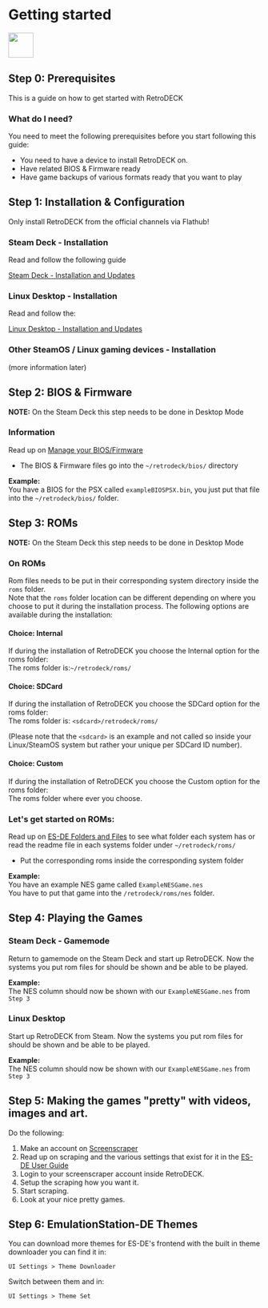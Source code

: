 # Getting started

<img src="../../../wiki_icons/pixelitos/retrodeck.png" width="50">

## Step 0: Prerequisites

This is a guide on how to get started with RetroDECK

### What do I need?
You need to meet the following prerequisites before you start following this guide:

* You need to have a device to install RetroDECK on.
* Have related BIOS & Firmware ready
* Have game backups of various formats ready that you want to play

## Step 1: Installation & Configuration
Only install RetroDECK from the official channels via Flathub!

### Steam Deck - Installation<br>
Read and follow the following guide

[Steam Deck - Installation and Updates](../wiki_devices/steamdeck/steamdeck-start.md)

### Linux Desktop - Installation<br>
Read and follow the:

[Linux Desktop - Installation and Updates](../wiki_devices/linux_desktop/linux-install.md)


### Other SteamOS / Linux gaming devices - Installation<br>

(more information later)

## Step 2: BIOS & Firmware

**NOTE:** On the Steam Deck this step needs to be done in Desktop Mode

### Information
Read up on [Manage your BIOS/Firmware](../wiki_howto_faq/bios-firmware.md)

* The BIOS & Firmware files go into the `~/retrodeck/bios/` directory <br>


**Example:**<br>
You have a BIOS for the PSX called `exampleBIOSPSX.bin`, you just put that file into the `~/retrodeck/bios/` folder.

## Step 3: ROMs

**NOTE:** On the Steam Deck this step needs to be done in Desktop Mode

### On ROMs

Rom files needs to be put in their corresponding system directory inside the `roms` folder.<br>
Note that the `roms` folder location can be different depending on where you choose to put it during the installation process. The following options are available during the installation:

#### **Choice: Internal**<br>
If during the installation of RetroDECK you choose the Internal option for the roms folder:<br>
The roms folder is:`~/retrodeck/roms/`

#### **Choice: SDCard**<br>
If during the installation of RetroDECK you choose the SDCard option for the roms folder:<br>
The roms folder is: `<sdcard>/retrodeck/roms/`<br>

(Please note that the `<sdcard>` is an example and not called so inside your Linux/SteamOS system but rather your unique per SDCard ID number).<br>

#### **Choice: Custom**<br>
If during the installation of RetroDECK you choose the Custom option for the roms folder:<br>
The roms folder where ever you choose.


### Let's get started on ROMs:

Read up on [ES-DE Folders and Files](../wiki_emulationStation_de/esde-folders-files.md) to see what folder each system has or read the readme file in each systems folder under `~/retrodeck/roms/`

* Put the corresponding roms inside the corresponding system folder

**Example:**<br>
You have an example NES game called `ExampleNESGame.nes` <br>
You have to put that game into the `/retrodeck/roms/nes` folder.

## Step 4: Playing the Games

### Steam Deck - Gamemode
Return to gamemode on the Steam Deck and start up RetroDECK. Now the systems you put rom files for should be shown and be able to be played.

**Example:**<br>
The NES column should now be shown with our `ExampleNESGame.nes` from `Step 3`

### Linux Desktop
Start up RetroDECK from Steam. Now the systems you put rom files for should be shown and be able to be played.

**Example:**<br>
The NES column should now be shown with our `ExampleNESGame.nes` from `Step 3`

## Step 5: Making the games "pretty" with videos, images and art.

Do the following:

1. Make an account on [Screenscraper](https://www.screenscraper.fr/)
2. Read up on scraping and the various settings that exist for it in the [ES-DE User Guide](../wiki_emulationStation_de/esde-guide.md)
3. Login to your screenscraper account inside RetroDECK.
4. Setup the scraping how you want it.
5. Start scraping.
6. Look at your nice pretty games.

## Step 6: EmulationStation-DE Themes
You can download more themes for ES-DE's frontend with the built in theme downloader you can find it in:

`UI Settings > Theme Downloader`

Switch between them and in:

`UI Settings > Theme Set`

